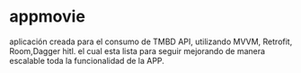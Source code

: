 # appmovie
aplicación creada para el consumo de TMBD API, utilizando MVVM, Retrofit, Room,Dagger hitl.
el cual esta lista para seguir mejorando de manera escalable toda la funcionalidad de la APP.

